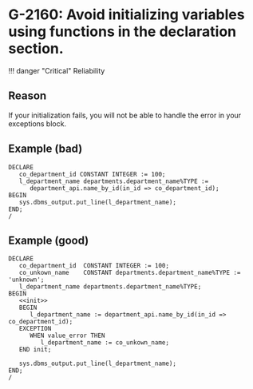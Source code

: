 # G-2160: Avoid initializing variables using functions in the declaration section.

!!! danger "Critical"
    Reliability

## Reason

If your initialization fails, you will not be able to handle the error in your exceptions block.

## Example (bad)

```
DECLARE
   co_department_id CONSTANT INTEGER := 100;
   l_department_name departments.department_name%TYPE := 
      department_api.name_by_id(in_id => co_department_id);
BEGIN
   sys.dbms_output.put_line(l_department_name);
END;
/
```

## Example (good)

```
DECLARE
   co_department_id  CONSTANT INTEGER := 100;
   co_unkown_name    CONSTANT departments.department_name%TYPE := 'unknown';
   l_department_name departments.department_name%TYPE;
BEGIN
   <<init>>
   BEGIN
      l_department_name := department_api.name_by_id(in_id => co_department_id);
   EXCEPTION
      WHEN value_error THEN
         l_department_name := co_unkown_name;
   END init;
   
   sys.dbms_output.put_line(l_department_name);
END;
/
```